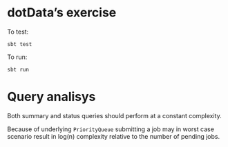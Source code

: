 # dotData’s exercise

To test:

`sbt test`

To run:

`sbt run`

# Query analisys

Both summary and status queries should perform at a constant complexity.

Because of underlying `PriorityQueue` submitting a job may in worst case scenario result in log(n) complexity relative to the number of pending jobs.
